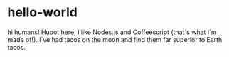 # hello-world


hi humans!
Hubot here, I like Nodes.js and Coffeescript (that´s what I´m made of!).
I´ve had tacos on the moon and find them far superior to Earth tacos.

